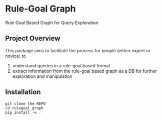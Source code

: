 # Rule-Goal Graph
Rule Goal Based Graph for Query Exploration

## Project Overview
This package aims to facilitate the process for people (either expert or novice) to 
1) understand queries in a rule-goal based format
2) extract information from the rule-goal based graph as a DB for further exploration and manipulation

## Installation
```
git clone the REPO
cd rulegoal_graph
pip install -e .
```